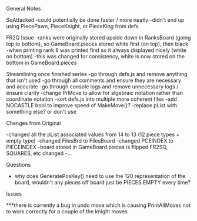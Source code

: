 General Notes


SqAttacked
-could potentially be done faster / more neatly
-didn't end up using PiecePawn, PieceKnight, or PieceKing from defs


FR2Q Issue
-ranks were originally stored upside down in RanksBoard (going top to bottom), so GameBoard.pieces stored white first (on top), then black
-when printing rank 8 was printed first so it always displayed nicely (white on bottom)
-this was changed for consistency, white is now stored on the bottom in GameBoard.pieces


Streamlining once finished series
-go through defs.js and remove anything that isn't used
-go through all comments and ensure they are necessary and accurate
-go through console logs and remove unnecessary logs / ensure clarity
-change PrMove to allow for algebraic notation rather than coordinate notation
-sort defs.js into multiple more coherent files
-add NOCASTLE bool to improve speed of MakeMove()?
-replace pList with something else? or don't use



Changes from Original

-changed all the pList associated values from 14 to 13 (12 piece types + empty type)
-changed FilesBrd to FilesBoard
-changed PCEINDEX to PIECEINDEX
-board stored in GameBoard.pieces is flipped FR2SQ, SQUARES, etc changed
-...


Questions
- why does GeneratePosKey() need to use the 120 representation of the board, wouldn't any pieces off board just be PIECES.EMPTY every time?

Issues

***there is currently a bug in undo move which is causing PrintAllMoves not to work correctly for a couple of the knight moves